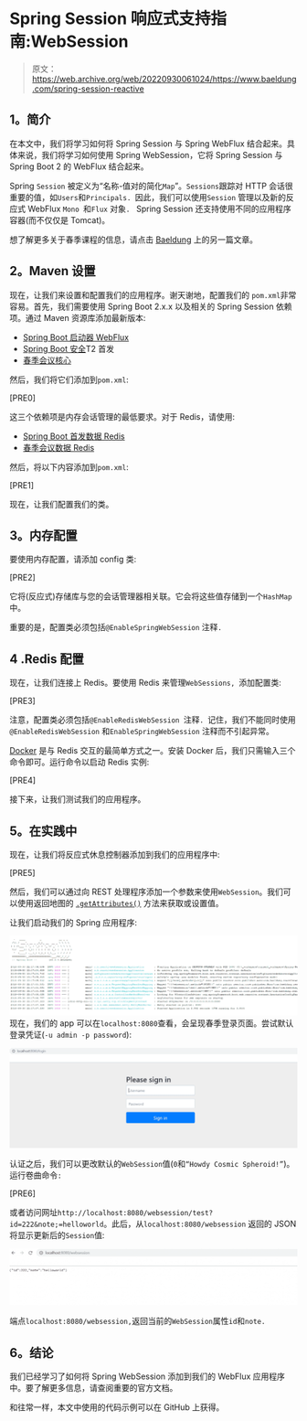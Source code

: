 # Spring Session 响应式支持指南:WebSession

> 原文：<https://web.archive.org/web/20220930061024/https://www.baeldung.com/spring-session-reactive>

## **1。简介**

在本文中，我们将学习如何将 Spring Session 与 Spring WebFlux 结合起来。具体来说，我们将学习如何使用 Spring WebSession，它将 Spring Session 与 Spring Boot 2 的 WebFlux 结合起来。

Spring `Session` 被定义为“名称-值对的简化`Map`”。`Sessions`跟踪对 HTTP 会话很重要的值，如`Users`和`Principals. `因此，我们可以使用`Session` 管理以及新的反应式 WebFlux `Mono `和`Flux` 对象`. ` Spring Session 还支持使用不同的应用程序容器(而不仅仅是 Tomcat)。

想了解更多关于春季课程的信息，请点击 [Baeldung](/web/20220926200400/https://www.baeldung.com/spring-session) 上的另一篇文章。

## **2。Maven 设置**

现在，让我们来设置和配置我们的应用程序。谢天谢地，配置我们的 `pom.xml`非常容易。首先，我们需要使用 Spring Boot 2.x.x 以及相关的 Spring Session 依赖项。通过 Maven 资源库添加最新版本:

*   [Spring Boot 启动器 WebFlux](https://web.archive.org/web/20220926200400/https://mvnrepository.com/artifact/org.springframework.boot/spring-boot-starter-webflux)
*   [Spring Boot 安全](https://web.archive.org/web/20220926200400/https://mvnrepository.com/artifact/org.springframework.boot/spring-boot-starter-security)T2 首发
*   [春季会议核心](https://web.archive.org/web/20220926200400/https://mvnrepository.com/artifact/org.springframework.session/spring-session-core)

然后，我们将它们添加到`pom.xml`:

[PRE0]

这三个依赖项是内存会话管理的最低要求。对于 Redis，请使用:

*   [Spring Boot 首发数据 Redis](https://web.archive.org/web/20220926200400/https://mvnrepository.com/artifact/org.springframework.boot/spring-boot-starter-data-redis)
*   [春季会议数据 Redis](https://web.archive.org/web/20220926200400/https://mvnrepository.com/artifact/org.springframework.session/spring-session-data-redis)

然后，将以下内容添加到`pom.xml`:

[PRE1]

现在，让我们配置我们的类。

## **3。内存配置**

要使用内存配置，请添加 config 类:

[PRE2]

它将(反应式)存储库与您的会话管理器相关联。它会将这些值存储到一个`HashMap`中。

重要的是，配置类必须包括`@EnableSpringWebSession` 注释`.`

## **4 .Redis 配置**

现在，让我们连接上 Redis。要使用 Redis 来管理`WebSessions, `添加配置类:

[PRE3]

注意，配置类必须包括`@EnableRedisWebSession `注释`. `记住，我们不能同时使用`@EnableRedisWebSession` 和`EnableSpringWebSession` 注释而不引起异常。

[Docker](https://web.archive.org/web/20220926200400/https://www.docker.com/) 是与 Redis 交互的最简单方式之一。安装 Docker 后，我们只需输入三个命令即可。运行命令以启动 Redis 实例:

[PRE4]

接下来，让我们测试我们的应用程序。

## **5。在实践中**

现在，让我们将反应式休息控制器添加到我们的应用程序中:

[PRE5]

然后，我们可以通过向 REST 处理程序添加一个参数来使用`WebSession`。我们可以使用返回地图的 [`.getAttributes()`](https://web.archive.org/web/20220926200400/https://docs.spring.io/spring/docs/current/javadoc-api/org/springframework/web/server/WebSession.html#getAttributes--) 方法来获取或设置值。

让我们启动我们的 Spring 应用程序:

[![websession one](img/332e7138baffd519560029dfc4728124.png)](/web/20220926200400/https://www.baeldung.com/wp-content/uploads/2018/10/websession_one.png) 
现在，我们的 app 可以在`localhost:8080`查看，会呈现春季登录页面。尝试默认登录凭证(`-u admin -p password`):

[![websession two](img/8d3f39a6ce76dbc346155cdf2b45bcf2.png)](/web/20220926200400/https://www.baeldung.com/wp-content/uploads/2018/10/websession_two.png)

认证之后，我们可以更改默认的`WebSession`值(`0`和`“Howdy Cosmic Spheroid!”`)。运行卷曲命令`:`

[PRE6]

或者访问网址`http://localhost:8080/websession/test?id=222&note;=helloworld`。此后，从`localhost:8080/websession` 返回的 JSON 将显示更新后的`Session`值:

[![websession three](img/aba4f53813db73667f1f43b765e2ef43.png)](/web/20220926200400/https://www.baeldung.com/wp-content/uploads/2018/10/websession_three-1.png)

端点`localhost:8080/websession,`返回当前的`WebSession`属性`id`和`note.`

## **6。结论**

我们已经学习了如何将 Spring WebSession 添加到我们的 WebFlux 应用程序中。要了解更多信息，请查阅重要的官方文档。

和往常一样，本文中使用的代码示例可以在 GitHub 上获得。